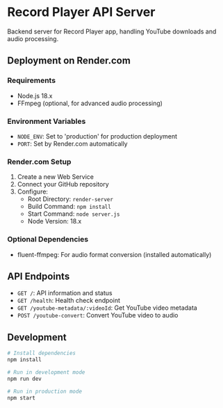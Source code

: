 # Record Player API Server

Backend server for Record Player app, handling YouTube downloads and audio processing.

## Deployment on Render.com

### Requirements

- Node.js 18.x
- FFmpeg (optional, for advanced audio processing)

### Environment Variables

- `NODE_ENV`: Set to 'production' for production deployment
- `PORT`: Set by Render.com automatically

### Render.com Setup

1. Create a new Web Service
2. Connect your GitHub repository
3. Configure:
   - Root Directory: `render-server`
   - Build Command: `npm install`
   - Start Command: `node server.js`
   - Node Version: 18.x

### Optional Dependencies

- fluent-ffmpeg: For audio format conversion (installed automatically)

## API Endpoints

- `GET /`: API information and status
- `GET /health`: Health check endpoint
- `GET /youtube-metadata/:videoId`: Get YouTube video metadata
- `POST /youtube-convert`: Convert YouTube video to audio

## Development

```bash
# Install dependencies
npm install

# Run in development mode
npm run dev

# Run in production mode
npm start
```
